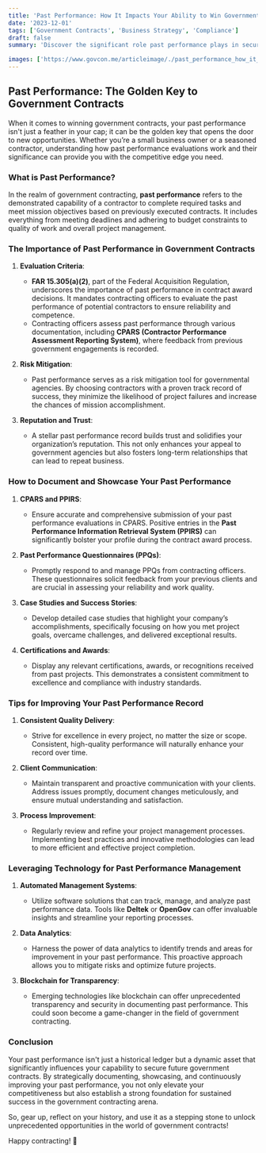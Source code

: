 ```yaml
---
title: 'Past Performance: How It Impacts Your Ability to Win Government Contracts'
date: '2023-12-01'
tags: ['Government Contracts', 'Business Strategy', 'Compliance']
draft: false
summary: 'Discover the significant role past performance plays in securing government contracts and learn how to leverage your company’s history for future success.'

images: ['https://www.govcon.me/articleimage/./past_performance_how_it_impacts_your_ability_to_win_government_contracts.webp']
---
```


## Past Performance: The Golden Key to Government Contracts

When it comes to winning government contracts, your past performance isn't just a feather in your cap; it can be the golden key that opens the door to new opportunities. Whether you’re a small business owner or a seasoned contractor, understanding how past performance evaluations work and their significance can provide you with the competitive edge you need.

### What is Past Performance?

In the realm of government contracting, **past performance** refers to the demonstrated capability of a contractor to complete required tasks and meet mission objectives based on previously executed contracts. It includes everything from meeting deadlines and adhering to budget constraints to quality of work and overall project management.

### The Importance of Past Performance in Government Contracts

1. **Evaluation Criteria**:
    - **FAR 15.305(a)(2)**, part of the Federal Acquisition Regulation, underscores the importance of past performance in contract award decisions. It mandates contracting officers to evaluate the past performance of potential contractors to ensure reliability and competence.
    - Contracting officers assess past performance through various documentation, including **CPARS (Contractor Performance Assessment Reporting System)**, where feedback from previous government engagements is recorded.

2. **Risk Mitigation**:
    - Past performance serves as a risk mitigation tool for governmental agencies. By choosing contractors with a proven track record of success, they minimize the likelihood of project failures and increase the chances of mission accomplishment.

3. **Reputation and Trust**:
    - A stellar past performance record builds trust and solidifies your organization’s reputation. This not only enhances your appeal to government agencies but also fosters long-term relationships that can lead to repeat business.

### How to Document and Showcase Your Past Performance

1. **CPARS and PPIRS**:
    - Ensure accurate and comprehensive submission of your past performance evaluations in CPARS. Positive entries in the **Past Performance Information Retrieval System (PPIRS)** can significantly bolster your profile during the contract award process.

2. **Past Performance Questionnaires (PPQs)**:
    - Promptly respond to and manage PPQs from contracting officers. These questionnaires solicit feedback from your previous clients and are crucial in assessing your reliability and work quality.

3. **Case Studies and Success Stories**:
    - Develop detailed case studies that highlight your company’s accomplishments, specifically focusing on how you met project goals, overcame challenges, and delivered exceptional results.

4. **Certifications and Awards**:
    - Display any relevant certifications, awards, or recognitions received from past projects. This demonstrates a consistent commitment to excellence and compliance with industry standards.

### Tips for Improving Your Past Performance Record

1. **Consistent Quality Delivery**:
    - Strive for excellence in every project, no matter the size or scope. Consistent, high-quality performance will naturally enhance your record over time.

2. **Client Communication**:
    - Maintain transparent and proactive communication with your clients. Address issues promptly, document changes meticulously, and ensure mutual understanding and satisfaction.

3. **Process Improvement**:
    - Regularly review and refine your project management processes. Implementing best practices and innovative methodologies can lead to more efficient and effective project completion.

### Leveraging Technology for Past Performance Management

1. **Automated Management Systems**:
    - Utilize software solutions that can track, manage, and analyze past performance data. Tools like **Deltek** or **OpenGov** can offer invaluable insights and streamline your reporting processes.

2. **Data Analytics**:
    - Harness the power of data analytics to identify trends and areas for improvement in your past performance. This proactive approach allows you to mitigate risks and optimize future projects.

3. **Blockchain for Transparency**:
    - Emerging technologies like blockchain can offer unprecedented transparency and security in documenting past performance. This could soon become a game-changer in the field of government contracting.

### Conclusion

Your past performance isn't just a historical ledger but a dynamic asset that significantly influences your capability to secure future government contracts. By strategically documenting, showcasing, and continuously improving your past performance, you not only elevate your competitiveness but also establish a strong foundation for sustained success in the government contracting arena.

So, gear up, reflect on your history, and use it as a stepping stone to unlock unprecedented opportunities in the world of government contracts!

Happy contracting! 🚀